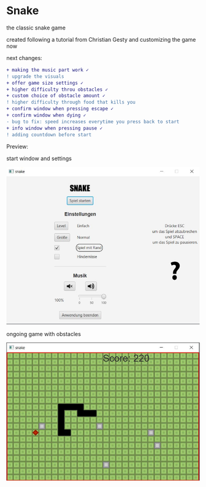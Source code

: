 # Snake
the classic snake game

created following a tutorial from Christian Gesty and customizing the game now

next changes:

```diff
+ making the music part work ✓
! upgrade the visuals 
+ offer game size settings ✓
+ higher difficulty throu obstacles ✓
+ custom choice of obstacle amount ✓
! higher difficulty through food that kills you
+ confirm window when pressing escape ✓
+ confirm window when dying ✓
- bug to fix: speed increases everytime you press back to start
+ info window when pressing pause ✓
! adding countdown before start
```

Preview: 

start window and settings

![there should be a picture of the start window](Images/settigs.JPG)

ongoing game with obstacles

![there should be a picture of the game](Images/snakePreview.JPG)

